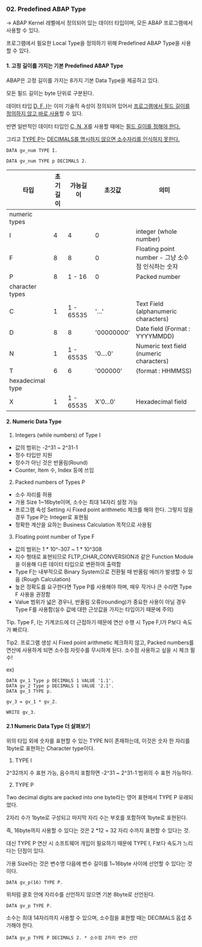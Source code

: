 ### 02. Predefined ABAP Type

-> ABAP Kernel 레벨에서 정의되어 있는 데이터 타입이며, 모든 ABAP 프로그램에서 사용할 수 있다.

프로그램에서 필요한 Local Type을 정의하기 위해 Predefined ABAP Type을 사용할 수 있다.



#### 1. 고정 길이를 가지는 기본 Predefined ABAP Type

ABAP은 고정 길이를 가지는 8가지 기본 Data Type을 제공하고 있다.

모든 필드 길이는 byte 단위로 구분된다.

데이터 타입 <u>D, F, I</u>는 이미 기술적 속성이 정의되어 있어서 <u>프로그램에서 필드 길이를 정의하지 않고 바로 사용</u>할 수 있다.

반면 일반적인 데이터 타입인 <u>C, N, X</u>를 사용할 때에는 <u>필드 길이를 정해야 한다.</u>

그리고 <u>TYPE P</u>는 <u>DECIMALS를 명시하지 않으면 소수자리를 인식하지 못한다.</u>

```abap
DATA gv_num TYPE I.
```

```abap
DATA gv_num TYPE p DECIMALS 2.
```

| 타입             | 초기길이 | 가능길이  | 초깃값     | 의미                                              |
| ---------------- | -------- | --------- | ---------- | ------------------------------------------------- |
| numeric types    |          |           |            |                                                   |
| I                | 4        | 4         | 0          | integer (whole number)                            |
| F                | 8        | 8         | 0          | Floating point number - 그냥 소수점 인식하는 숫자 |
| P                | 8        | 1 - 16    | 0          | Packed number                                     |
| character types  |          |           |            |                                                   |
| C                | 1        | 1 - 65535 | '...'      | Text Field (alphanumeric characters)              |
| D                | 8        | 8         | '00000000' | Date field (Format : YYYYMMDD)                    |
| N                | 1        | 1 - 65535 | '0....0'   | Numeric text field (numeric characters)           |
| T                | 6        | 6         | '000000'   | (format : HHMMSS)                                 |
| hexadecimal type |          |           |            |                                                   |
| X                | 1        | 1 - 65535 | X'0...0'   | Hexadecimal field                                 |



#### 2. Numeric Data Type



1. Integers (while numbers) of Type I

- 값의 범위는 -2^31 ~ 2^31-1
- 정수 타입만 지원
- 정수가 아닌 것은 반올림(Round)
- Counter, Item 수, Index 등에 쓰임



2. Packed numbers of Types P

- 소수 자리를 허용
- 가용 Size 1~16byte이며, 소수는 최대 14자리 설정 가능
- 프로그램 속성 Setting 시 Fixed point arithmetic 체크를 해야 한다. 그렇지 않을 경우 Type P는 Integer로 표현됨
- 정확한 계산을 요하는 Business Calculation 목적으로 사용됨



3. Floating point number of Type F

- 값의 범위는 1 * 10^-307 ~ 1 * 10^308
- 지수 형태로 표현되므로 FLTP_CHAR_CONVERSION과 같은 Function Module을 이용해 다른 데이터 타입으로 변환하여 출력함
- Type F는 내부적으로 Binary System으로 전환될 때 반올림 에러가 발생할 수 있음 (Rough Calculation)
- 높은 정확도를 요구한다면 Type P를 사용해야 하며, 매우 작거나 큰 수라면 Type F 사용을 권장함
- Value 범위가 넓은 경우나, 반올림 오류(rounding)가 중요한 사용이 아닐 경우 Type F를 사용함(실수 값에 대한 근삿값을 가지는 타입이기 때문에 주의)



Tip. Type F, I는 기계코드에 더 근접하기 때문에 연산 수행 시 Type F,I가 P보다 속도가 빠르다.

Tip2. 프로그램 생성 시 Fixed point arithmetic 체크하지 않고, Packed numbers를 연산에 사용하게 되면 소수점 자릿수를 무시하게 된다. 소수점 사용하고 싶을 시 체크 필수!

ex)

```abap
DATA gv_1 Type p DECIMALS 1 VALUE '1.1'.
DATA gv_2 Type p DECIMALS 1 VALUE '2.1'.
DATA gv_3 TYPE p.

gv_3 = gv_1 * gv_2.

WRITE gv_3.
```



#### 2.1 Numeric Data Type 더 살펴보기

위의 타입 외에 숫자를 표현할 수 있는 TYPE N이 존재하는데, 이것은 숫자 한 자리를 1byte로 표현하는 Character type이다.



1. TYPE I

2^32까지 수 표현 가능, 음수까지 포함하면 -2^31 ~ 2^31-1 범위의 수 표현 가능하다.



2. TYPE P

Two decimal digits are packed into one byte라는 영어 표현에서 TYPE P 유래되었다.

2자리 수가 1byte로 구성되고 마지막 자리 수는 부호를 포함하여 1byte로 표현된다.

즉, 16byte까지 사용할 수 있다는 것은 2 *12 = 32 자리 수까지 표현할 수 있다는 것.

대신 TYPE P 연산 시 소프트웨어 개입이 필요하기 때문에 TYPE I, F보다 속도가 느리다는 단점이 있다.

가용 Size라는 것은 변수명 다음에 변수 길이를 1~16byte 사이에 선언할 수 있다는 것이다.

```abap
DATA gv_p(16) TYPE P.
```

위처럼 괄호 안에 자리수를 선언하지 않으면 기본 8byte로 선언된다.

```abap
DATA gv_p TYPE P.
```

소수는 최대 14자리까지 사용할 수 있으며, 소수점을 표현할 때는 DECIMALS 옵셥 추가해야 한다.

```abap
DATA gv_p TYPE P DECIMALS 2. * 소수점 2자리 변수 선언
```

